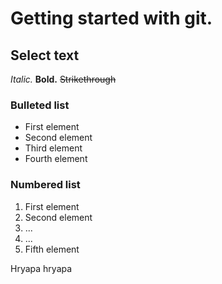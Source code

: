 # Getting started with git.

## Select text
*Italic.*
**Bold.**
~~Strikethrough~~

### Bulleted list
* First element
* Second element
* Third element
* Fourth element




### Numbered list
1. First element
2. Second element
3. ...
4. ...
5. Fifth element


Hryapa hryapa